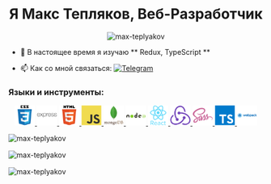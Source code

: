 <h1 align="center"> Я Макс Тепляков, Веб-Разработчик</h1>

<p align="center"> <img src="https://komarev.com/ghpvc/?username=max-teplyakov&label=Profile%20views&color=0e75b6&style=flat" alt="max-teplyakov" /> </p>

- 🌱 В настоящее время я изучаю ** Redux, TypeScript **

- 📫 Как со мной связаться:  [![Telegram](https://img.shields.io/badge/-Telegram-090909?style=for-the-badge&logo=telegram&logoColor=27A0D9)](https://t.me/max_tepl)


<h3 align="left">Языки и инструменты:</h3>

<p align="center"> <a href="https://www.w3schools.com/css/" target="_blank" rel="noreferrer"> <img src="https://raw.githubusercontent.com/devicons/devicon/master/icons/css3/css3-original-wordmark.svg" alt="css3" width="40" height="40"/> </a> <a href="https://expressjs.com" target="_blank" rel="noreferrer"> <img src="https://raw.githubusercontent.com/devicons/devicon/master/icons/express/express-original-wordmark.svg" alt="express" width="40" height="40"/> </a> <a href="https://www.w3.org/html/" target="_blank" rel="noreferrer"> <img src="https://raw.githubusercontent.com/devicons/devicon/master/icons/html5/html5-original-wordmark.svg" alt="html5" width="40" height="40"/> </a> <a href="https://developer.mozilla.org/en-US/docs/Web/JavaScript" target="_blank" rel="noreferrer"> <img src="https://raw.githubusercontent.com/devicons/devicon/master/icons/javascript/javascript-original.svg" alt="javascript" width="40" height="40"/> </a> <a href="https://www.mongodb.com/" target="_blank" rel="noreferrer"> <img src="https://raw.githubusercontent.com/devicons/devicon/master/icons/mongodb/mongodb-original-wordmark.svg" alt="mongodb" width="40" height="40"/> </a> <a href="https://nodejs.org" target="_blank" rel="noreferrer"> <img src="https://raw.githubusercontent.com/devicons/devicon/master/icons/nodejs/nodejs-original-wordmark.svg" alt="nodejs" width="40" height="40"/> </a> <a href="https://reactjs.org/" target="_blank" rel="noreferrer"> <img src="https://raw.githubusercontent.com/devicons/devicon/master/icons/react/react-original-wordmark.svg" alt="react" width="40" height="40"/> </a> <a href="https://redux.js.org" target="_blank" rel="noreferrer"> <img src="https://raw.githubusercontent.com/devicons/devicon/master/icons/redux/redux-original.svg" alt="redux" width="40" height="40"/> </a> <a href="https://sass-lang.com" target="_blank" rel="noreferrer"> <img src="https://raw.githubusercontent.com/devicons/devicon/master/icons/sass/sass-original.svg" alt="sass" width="40" height="40"/> </a> <a href="https://www.typescriptlang.org/" target="_blank" rel="noreferrer"> <img src="https://raw.githubusercontent.com/devicons/devicon/master/icons/typescript/typescript-original.svg" alt="typescript" width="40" height="40"/> </a> <a href="https://webpack.js.org" target="_blank" rel="noreferrer"> <img src="https://raw.githubusercontent.com/devicons/devicon/d00d0969292a6569d45b06d3f350f463a0107b0d/icons/webpack/webpack-original-wordmark.svg" alt="webpack" width="40" height="40"/> </a> </p>


<p>&nbsp;<img align="left" src="https://github-readme-stats.vercel.app/api?username=max-teplyakov&show_icons=true&locale=en" alt="max-teplyakov" /></p>


<p><img align="center" src="https://github-readme-stats.vercel.app/api/top-langs?username=max-teplyakov&show_icons=true&locale=en&layout=compact" alt="max-teplyakov" /></p>


<p><img align="center" src="https://github-readme-streak-stats.herokuapp.com/?user=max-teplyakov&" alt="max-teplyakov" /></p>
